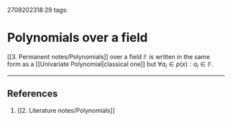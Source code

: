2709202318:29
tags: 
# Polynomials over a field

[[3. Permanent notes/Polynomials]] over a field $\mathbb{F}$ is written in the same form as a [[Univariate Polynomial|classical one]] but $\forall a_i \in p(x): a_i\in\mathbb{F}$.  

---
## References
1. [[2. Literature notes/Polynomials]]